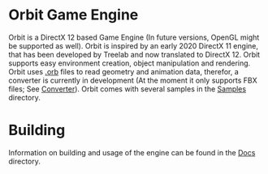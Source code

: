 # Orbit Game Engine
Orbit is a DirectX 12 based Game Engine (In future versions, OpenGL might be supported as well). 
Orbit is inspired by an early 2020 DirectX 11 engine, that has been developed by Treelab and now translated to DirectX 12.
Orbit supports easy environment creation, object manipulation and rendering. Orbit uses [.orb](https://github.com/LarsHagemann/OrbitFileFormat/) files to read geometry and animation data, therefor,
a converter is currently in development (At the moment it only supports FBX files; See [Converter](converter/)).
Orbit comes with several samples in the [Samples](samples/) directory.

# Building
Information on building and usage of the engine can be found in the [Docs](docs/) directory. 

